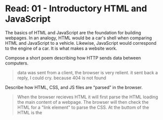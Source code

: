 # Read: 01 - Introductory HTML and JavaScript

The basics of HTML and JavaScript are the foundation for building webpages. In an analogy, HTML would be a car's shell when comparing HTML and JavaScript to a vehicle. Likewise, JavaScript would correspond to the engine of a car. It is what makes a website work. 

Compose a short poem describing how HTTP sends data between computers.
>data was sent from a client, the browser is very relient. it sent back a reply, I could cry. because 404 is not found

Describe how HTML, CSS, and JS files are “parsed” in the browser.
>When the browser recieves HTML it will first parse the HTML loading the main content of a webpage. The browser will then check the HTML for a "link element" to parse the CSS. At the buttom of the HTML is the <script> tag which is where the link to the JavaScript is, so it will be parsed last allowing the page to load before running any scripts.

How can you find images to add to a Website?
  >you can use Google's license filter to see images that are permitted to be used on your own website. You can purchase a license to use photos, or search for royalty free images on sites such as unsplash.
  
How do you create a String vs a Number in JavaScript?
  >You must declare the data inside quotes to assign a variable with the String data type; if the data is declared outside of the quotes, it will be declared as a      number data type, as long as the value is equal to a valid number.

What is a Variable and why are they important in JavaScript?
  >Variables are containers that store values. The containers can be words or letters that represent the data that they store. You can name variables almost anything, except a few exceptions. They are important to JavaScript because they can store primitive data types, functions or expressions. They help keep the code "dry" so you do not need to repeat code throughout a script. 

What is an HTML attribute?
Describe the Anatomy of an HTMl element.
What is the Difference between <article> and <section> element tags?
What Elements does a “typical” website include?
How does metadata influence Search Engine Optimization?
How is the <meta> HTML tag used when specifying metadata?
  
  
What is the first step to designing a Website?
What is the most important question to answer when designing a Website?
  
Why should you use an <h1> element over a <span> element to display a top level heading?
What are the benefits of using semantic tags in our HTML?

Describe 2 things that require JavaScript in the Browser?
How can you add JavaScript to an HTML document?

## Things I want to know more about
